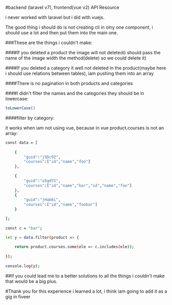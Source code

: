 #backend (laravel v7), frontend(vue v2) API Resource

i never worked with laravel but i did with vuejs.

The good thing i should do is not creating cli in olny one component, i should use a lot and then put them into the main one.  

###These are the things i couldn't make:

####If you deleted a product the image will not deleted(i should pass the name of the image width the method(delete) so we could delete it)

####If you deleted a category it well not deleted in the product(maybe here i should use relations between tables), iam pushing them into an array

####There is no pagination in both products and categories

####I didn't filter the names and the categories they should be in lowercase:

```bash
toLowerCase()
```

####filter by category:

it works when iam not using vue, because in vue product.courses is not an array:

```bash
const data = [
    
    {
        "guid":"j5Dc9Z",
        "courses":["id","name","foo"]
    },
    
    {
        "guid":"a5gdfS",
        "courses":["id","name","bar","id","name","foo"]
    },
    {
        "guid":"jHab6i",
        "courses":["id","name","foobar"]
    }

];
    
const c = "bar";

let y = data.filter(product => {
   
    return product.courses.some(ele => c.includes(ele));
    
});
    
console.log(y);

```
##If you could lead me to a better solutions to all the things i couldn't make that would be a big plus.

#Thank you for this experience i learned a lot, i think iam going to add it as a gig in fiveer